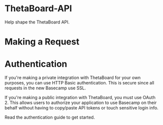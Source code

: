 ThetaBoard-API
==============

Help shape the ThetaBoard API.

Making a Request
================

Authentication
==============

If you're making a private integration with ThetaBoard for your own purposes, you can use HTTP Basic authentication. This is secure since all requests in the new Basecamp use SSL.

If you're making a public integration with ThetaBoard, you must use OAuth 2. This allows users to authorize your application to use Basecamp on their behalf without having to copy/paste API tokens or touch sensitive login info.

Read the authentication guide to get started.



